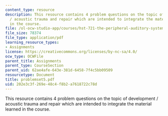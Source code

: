 ```yaml
---
content_type: resource
description: This resource contains 4 problem questions on the topic of development
  / acoustic trauma and repair which are intended to integrate the material learned
  in the course.
file: /ol-ocw-studio-app/courses/hst-721-the-peripheral-auditory-system-fall-2005/202e3c3f269e48c4f8b2a7618722c78d_problemset5.pdf
file_size: 78374
file_type: application/pdf
learning_resource_types:
- Assignments
license: https://creativecommons.org/licenses/by-nc-sa/4.0/
ocw_type: OCWFile
parent_title: Assignments
parent_type: CourseSection
parent_uid: 62ae4afe-643e-381d-6458-7f4c5bb09509
resourcetype: Document
title: problemset5.pdf
uid: 202e3c3f-269e-48c4-f8b2-a7618722c78d
---
```

This resource contains 4 problem questions on the topic of development / acoustic trauma and repair which are intended to integrate the material learned in the course.